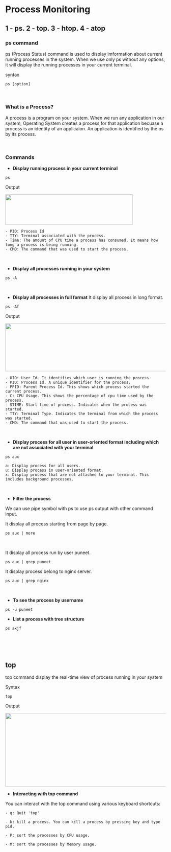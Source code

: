 # Process Monitoring

## 1 - ps. 2 - top. 3 - htop. 4 - atop

### ps command

ps (Process Status) command is used to display imformation about current running processes in the system. When we use only ps without any options, it will display the running processes in your current terminal.

syntax
```
ps [option]
```

<br>

### What is a Process?

A process is a program on your system. When we run any application in our system, Operating System creates a process for that application becuase a process is an identity of an applicaion. An application is identified by the os by its process.

<br>

### Commands 

- **Display running process in your current terminal**
```
ps 
```
Output

<img src="https://github.com/user-attachments/assets/4366ab9f-a76f-4881-8bb4-f78ec7d20656" width="400" height="95" >

```
- PID: Process Id
- TTY: Terminal associated with the process.
- Time: The amount of CPU time a process has consumed. It means how long a process is being running.
- CMD: The command that was used to start the process.
```

<br>

- **Display all processes running in your system**
```
ps -A
```

<br>

- **Display all processes in full format**
  It display all process in long format.

```
ps -Af
```
Output

<img src="https://github.com/user-attachments/assets/376e5acf-3321-4c30-bc55-df8b9b3d3aba" width="700" height="150" >

```
- UID: User Id. It identifies which user is running the process.
- PID: Process Id. A unique identifier for the process.
- PPID: Parent Process Id. This shows which process started the current process.
- C: CPU Usage. This shows the percentage of cpu time used by the process.
- STIME: Start time of process. Indicates when the process was started.
- TTY: Terminal Type. Indicates the terminal from which the process was started.
- CMD: The command that was used to start the process.
```

<br>

- **Display process for all user in user-oriented format including which are not associated with your terminal**
```
ps aux
```
```
a: Display process for all users.
u: Display process in user-oriented format.
x: Display process that are not attached to your terminal. This includes background processes.
```

<br>

- **Filter the process**

We can use pipe symbol with ps to use ps output with other command input.

It display all process starting from page by page.
```
ps aux | more
```
<br>

It display all process run by user puneet.
```
ps aux | grep puneet
```

It display process belong to nginx server.
```
ps aux | grep nginx
```

<br>

- **To see the process by username**
```
ps -u puneet
```

- **List a process with tree structure**
```
ps axjf
```

<br>
<br>
<br>

## top

top command display the real-time view of process running in your system

Syntax
```
top
```
Output

<img src="https://github.com/user-attachments/assets/3016f17c-72d5-49c0-bf99-1bab52b8faa5" width="700" height="230" >

- **Interacting with top command**

You can interact with the top command using various keyboard shortcuts:

```
- q: Quit 'top'

- k: kill a process. You can kill a process by pressing key and type pid.

- P: sort the processes by CPU usage.

- M: sort the processes by Memory usage.

```
